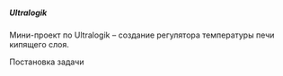 ##### Ultralogik
Мини-проект по Ultralogik – создание регулятора температуры печи кипящего слоя.

Постановка задачи
